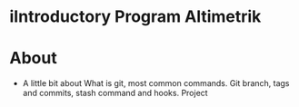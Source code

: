 # iIntroductory Program Altimetrik

# About
* A little bit about What is git, most common commands. Git branch, tags and commits, stash command and hooks.
Project 
